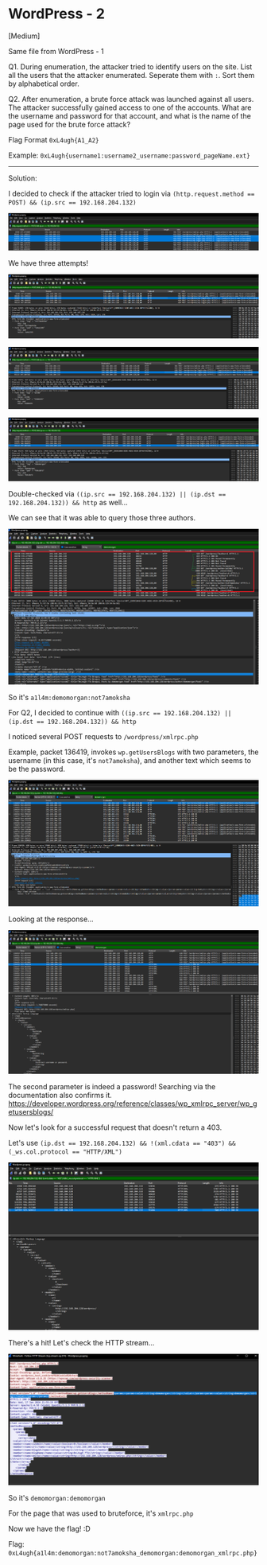 # WordPress - 2
[Medium]

Same file from WordPress - 1

Q1. During enumeration, the attacker tried to identify users on the site. List all the users that the attacker enumerated. Seperate them with `:`. Sort them by alphabetical order.

Q2. After enumeration, a brute force attack was launched against all users. The attacker successfully gained access to one of the accounts. What are the username and password for that account, and what is the name of the page used for the brute force attack?

Flag Format `0xL4ugh{A1_A2}`

Example: `0xL4ugh{username1:username2_username:password_pageName.ext}`

---

Solution:

I decided to check if the attacker tried to login via `(http.request.method == POST) && (ip.src == 192.168.204.132)`

![image](2_1.png)

We have three attempts!

![image](2_2.png)

![image](2_3.png)

![image](2_4.png)

Double-checked via `((ip.src == 192.168.204.132) || (ip.dst == 192.168.204.132)) && http` as well...

We can see that it was able to query those three authors.

![image](2_5.png)

So it's `a1l4m:demomorgan:not7amoksha`

For Q2, I decided to continue with `((ip.src == 192.168.204.132) || (ip.dst == 192.168.204.132)) && http`

I noticed several POST requests to `/wordpress/xmlrpc.php`

Example, packet 136419, invokes `wp.getUsersBlogs` with two parameters, the username (in this case, it's `not7amoksha`), and another text which seems to be the password.

![image](2_6.png)

Looking at the response...

![image](2_7.png)

The second parameter is indeed a password! 
Searching via the documentation also confirms it. https://developer.wordpress.org/reference/classes/wp_xmlrpc_server/wp_getusersblogs/

Now let's look for a successful request that doesn't return a 403.

Let's use `(ip.dst == 192.168.204.132) && !(xml.cdata == "403") && (_ws.col.protocol == "HTTP/XML")`

![image](2_8.png)

There's a hit! Let's check the HTTP stream...

![image](2_9.png)

So it's `demomorgan:demomorgan`

For the page that was used to bruteforce, it's `xmlrpc.php`

Now we have the flag! :D

Flag: `0xL4ugh{a1l4m:demomorgan:not7amoksha_demomorgan:demomorgan_xmlrpc.php}`



